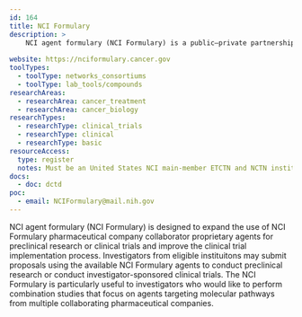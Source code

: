 ```yaml
---
id: 164
title: NCI Formulary
description: >
    NCI agent formulary (NCI Formulary) is a public–private partnership between NCI and pharmaceutical and biotechnology companies that provides NCI-funded US main-member Experimental Therapeutics Clinical Trials Network (ETCTN) and National Clinical Trials Network (NCTN) instituions and their investigators rapid access to agents for cancer clinical trial use or preclinical research. 
    
website: https://nciformulary.cancer.gov
toolTypes:
  - toolType: networks_consortiums
  - toolType: lab_tools/compounds
researchAreas:
  - researchArea: cancer_treatment
  - researchArea: cancer_biology
researchTypes:
  - researchType: clinical_trials
  - researchType: clinical
  - researchType: basic
resourceAccess:
  type: register
  notes: Must be an United States NCI main-member ETCTN and NCTN instituion investigator.
docs:
  - doc: dctd
poc:
  - email: NCIFormulary@mail.nih.gov     
---
```

NCI agent formulary (NCI Formulary) is designed to expand the use of NCI Formulary pharmaceutical company collaborator proprietary agents for preclinical research or clinical trials and improve the clinical trial implementation process. Investigators from eligible instituitons may submit proposals using the available  NCI Formulary agents to conduct preclinical research or conduct investigator-sponsored clinical trials. The NCI Formulary is particularly useful to investigators who would like to perform combination studies that focus on agents targeting molecular pathways from multiple collaborating pharmaceutical companies.  